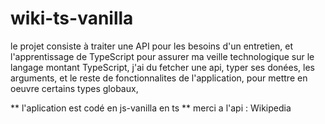 # wiki-ts-vanilla
 
le projet consiste à traiter une API pour les besoins d'un entretien, et l'apprentissage de TypeScript
pour assurer ma veille technologique sur le langage montant TypeScript, j'ai du fetcher une api, typer ses donées, 
les arguments, et le reste de fonctionnalites de l'application, pour mettre en oeuvre certains types globaux, 

** l'aplication est codé en js-vanilla en ts **
 merci a l'api : Wikipedia 

 




